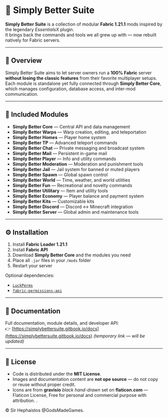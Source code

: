 # 🧩 Simply Better Suite

**Simply Better Suite** is a collection of modular **Fabric 1.21.1** mods inspired by the legendary *EssentialsX* plugin.  
It brings back the commands and tools we all grew up with — now rebuilt natively for Fabric servers.

---

## 🚀 Overview

Simply Better Suite aims to let server owners run a **100% Fabric** server **without losing the classic features** from their favorite multiplayer setups.  
Each module is standalone yet fully connected through **Simply Better Core**, which manages configuration, database access, and inter-mod communication.

---

## 🧱 Included Modules

- **Simply Better Core** — Central API and data management
- **Simply Better Warps** — Warp creation, editing, and teleportation
- **Simply Better Homes** — Player home system
- **Simply Better TP** — Advanced teleport commands
- **Simply Better Chat** — Private messaging and broadcast system
- **Simply Better Mail** — Persistent in-game mail
- **Simply Better Player** — Info and utility commands
- **Simply Better Moderation** — Moderation and punishment tools
- **Simply Better Jail** — Jail system for banned or muted players
- **Simply Better Spawn** — Global spawn control
- **Simply Better World** — Time, weather, and world utilities
- **Simply Better Fun** — Recreational and novelty commands
- **Simply Better Utilitary** — Item and utility tools
- **Simply Better Economy** — Player balance and payment system
- **Simply Better Kits** — Customizable kits
- **Simply Better Discord** — Discord ↔ Minecraft integration
- **Simply Better Server** — Global admin and maintenance tools

---

## ⚙️ Installation

1. Install **Fabric Loader 1.21.1**
2. Install **Fabric API**
3. Download **Simply Better Core** and the modules you need
4. Place all `.jar` files in your `/mods` folder
5. Restart your server

Optional dependencies:
- [`LuckPerms`](https://modrinth.com/mod/luckperms)
- [`fabric-permissions-api`](https://modrinth.com/mod/fabric-permissions-api)

---

## 📘 Documentation

Full documentation, module details, and developer API:  
👉 [https://simplybettersuite.gitbook.io/docs](https://simplybettersuite.gitbook.io/docs) *(temporary link — will be updated)*

---

## 📜 License

- Code is distributed under the **MIT License**.
- Images and documentation content are **not ope source** — do not copy or reuse without proper credit.
- Icons are from **gravisio** *black hand-drawn* set on **flaticon.com** — Flaticon License, Free for personal and commercial purpose with attribution. .

© Sir Hephaistos @GodsMadeGames.
